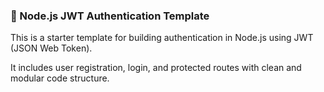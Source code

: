 ### 🔐 Node.js JWT Authentication Template

This is a starter template for building authentication in Node.js using JWT (JSON Web Token).

It includes user registration, login, and protected routes with clean and modular code structure.